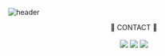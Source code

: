 ![header](https://capsule-render.vercel.app/api?type=waving&color=0:ddd6f3,100:faaca8&height=300&section=header&text=Hey,%20Lovely%20to%20meet%20you!&fontSize=70&fontColor=FAFAFA&animation=fadeIn&desc=Haeju's%20Github%20Profile&descAlignY=65&descAlign=82)

<div align=center> 
🫧 CONTACT 🫧
  <br><br>  
  <img src="https://www.instagram.com/had2_you/badge/Instagram-E4405F?style=for-the-badge&logo=instagram&logoColor=white">
  <img src="https://img.shields.io/badge/Blog-03C75A?style=for-the-badge&logo=naver&logoColor=white">
  <img src="https://img.shields.io/badge/Blog-03C75A?style=for-the-badge&logo=naver&logoColor=white">

<!--
**had2-you/had2-you** is a ✨ _special_ ✨ repository because its `README.md` (this file) appears on your GitHub profile.

Here are some ideas to get you started:

- 🔭 I’m currently working on ...
- 🌱 I’m currently learning ...
- 👯 I’m looking to collaborate on ...
- 🤔 I’m looking for help with ...
- 💬 Ask me about ...
- 📫 How to reach me: ...
- 😄 Pronouns: ...
- ⚡ Fun fact: ...
-->

